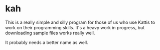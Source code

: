 # kah

This is a really simple and silly program for those of us who use Kattis to 
work on their programming skills. It's a heavy work in progress, but 
downloading sample files works really well.

It probably needs a better name as well.